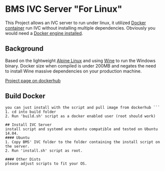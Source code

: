 # BMS IVC Server "For Linux"
This Project allows an IVC server to run under linux, it utilized [Docker container](https://www.docker.com/) run IVC without installing multiple dependencies.
Obviously you would need a [Docker engine installed](https://docs.docker.com/engine/installation/linux/).

## Background
Based on the lightweight [Alpine Linux](https://www.alpinelinux.org/) and using [Wine](https://www.winehq.org/) to run the Windows binary.
Docker size when compiled is under 200MB and negates the need to install Wine massive dependencies on your production machine.

[Project page on dockerhub](https://hub.docker.com/r/108vfs/ivc/)

## Build Docker
 ``` Note: This stage is not mandatory,
 you can just install with the script and pull image from dockerhub ```
 1. cd into build folder
 2. Run 'build.sh' script as a docker enabled user (root should work)

## Install IVC Server
install script and systemd are ubuntu compatible and tested on Ubuntu 14.04.
#### Ubuntu
 1. Copy BMS' IVC folder to the folder containing the install script on the server.
 2. Run 'install.sh' script as root.

#### Other Dists
please adjust scripts to fit your OS.